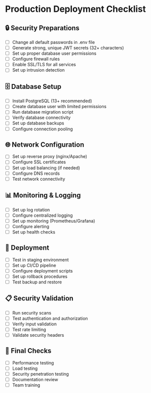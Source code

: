 # Production Deployment Checklist

## 🔒 Security Preparations
- [ ] Change all default passwords in .env file
- [ ] Generate strong, unique JWT secrets (32+ characters)
- [ ] Set up proper database user permissions
- [ ] Configure firewall rules
- [ ] Enable SSL/TLS for all services
- [ ] Set up intrusion detection

## 🗄️ Database Setup
- [ ] Install PostgreSQL (13+ recommended)
- [ ] Create database user with limited permissions
- [ ] Run database migration script
- [ ] Verify database connectivity
- [ ] Set up database backups
- [ ] Configure connection pooling

## 🌐 Network Configuration
- [ ] Set up reverse proxy (nginx/Apache)
- [ ] Configure SSL certificates
- [ ] Set up load balancing (if needed)
- [ ] Configure DNS records
- [ ] Test network connectivity

## 📊 Monitoring & Logging
- [ ] Set up log rotation
- [ ] Configure centralized logging
- [ ] Set up monitoring (Prometheus/Grafana)
- [ ] Configure alerting
- [ ] Set up health checks

## 🚀 Deployment
- [ ] Test in staging environment
- [ ] Set up CI/CD pipeline
- [ ] Configure deployment scripts
- [ ] Set up rollback procedures
- [ ] Test backup and restore

## 📋 Security Validation
- [ ] Run security scans
- [ ] Test authentication and authorization
- [ ] Verify input validation
- [ ] Test rate limiting
- [ ] Validate security headers

## 🎯 Final Checks
- [ ] Performance testing
- [ ] Load testing
- [ ] Security penetration testing
- [ ] Documentation review
- [ ] Team training

